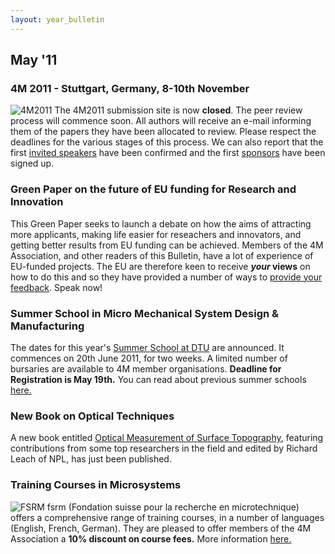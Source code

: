 ```yaml
---
layout: year_bulletin
---
```


## May '11

<!--break-->
### 4M 2011 - Stuttgart, Germany, 8-10th November


![4M2011](/4m-association/assets/images/4m-2011_web1.jpg)
The 4M2011 submission site is now **closed**. The peer review process will commence soon. All authors will receive an e-mail informing them of the papers they have been allocated to review. Please respect the deadlines for the various stages of this process. We can also report that the first [invited speakers](/4m-association/conference/2011/Invited-Speakers-0) have been confirmed and the first [sponsors](/4m-association/conference/2011/Our-Sponsors) have been signed up.   
    
### Green Paper on the future of EU funding for Research and Innovation

This Green Paper seeks to launch a debate on how the aims of attracting more applicants, making life easier for reseachers and innovators, and getting better results from EU funding can be achieved. Members of the 4M Association, and other readers of this Bulletin, have a lot of experience of EU-funded projects. The EU are therefore keen to receive <b>*your* views</b> on how to do this and so they have provided a number of ways to [provide your feedback](http://ec.europa.eu/research/csfri/index_en.cfm). Speak now!  
   
### Summer School in Micro Mechanical System Design & Manufacturing

The dates for this year's [Summer School at DTU](/4m-association/event/Summer-School-Micro-Manufacturing) are announced. It commences on 20th June 2011, for two weeks. A limited number of bursaries are available to 4M member organisations. **Deadline for Registration is May 19th.** You can read about previous summer schools [here.](/4m-association/category/Tags/Summer-school)     
  
### New Book on Optical Techniques

A new book entitled [Optical Measurement of Surface Topography](http://www.amazon.co.uk/Optical-Measurement-Surface-Topography-Richard/dp/3642120113/ref=sr_1_4?ie=UTF8&qid=1303583046&sr=8-4), featuring contributions from some top researchers in the field and edited by Richard Leach of NPL, has just been published.  
  
### Training Courses in Microsystems

![FSRM](/4m-association/assets/images/FSRM_LOGO_web.gif)
fsrm (Fondation suisse pour la recherche en microtechnique) offers a comprehensive range of training courses, in a number of languages (English, French, German). They are pleased to offer members of the 4M Association a <b>10% discount on course fees.</b> More information [here.](/4m-association/content/fsrm-training-courses)